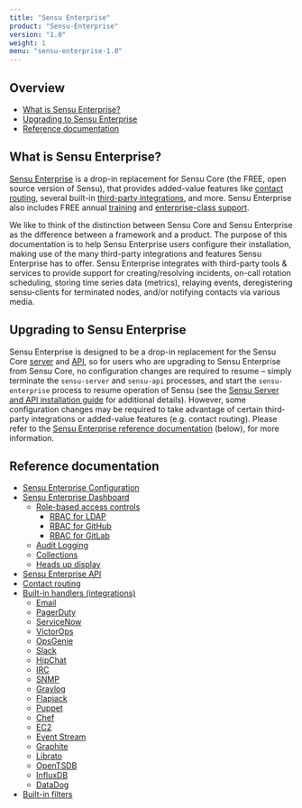 ```yaml
---
title: "Sensu Enterprise"
product: "Sensu-Enterprise"
version: "1.0"
weight: 1
menu: "sensu-enterprise-1.0"
---
```


## Overview

- [What is Sensu Enterprise?](#what-is-sensu-enterprise)
- [Upgrading to Sensu Enterprise](#upgrading-to-sensu-enterprise)
- [Reference documentation](#reference-documentation)

## What is Sensu Enterprise?

[Sensu Enterprise][1] is a drop-in replacement for Sensu Core (the FREE, open
source version of Sensu), that provides added-value features like [contact
routing][2], several built-in [third-party integrations][3], and more. Sensu
Enterprise also includes FREE annual [training][4] and [enterprise-class
support][5].

We like to think of the distinction between Sensu Core and Sensu Enterprise as
the difference between a framework and a product. The purpose of this
documentation is to help Sensu Enterprise users configure their installation,
making use of the many third-party integrations and features Sensu Enterprise
has to offer. Sensu Enterprise integrates with third-party tools & services to
provide support for creating/resolving incidents, on-call rotation scheduling,
storing time series data (metrics), relaying events, deregistering sensu-clients
for terminated nodes, and/or notifying contacts via various media.

## Upgrading to Sensu Enterprise

Sensu Enterprise is designed to be a drop-in replacement for the Sensu Core
[server][6] and [API][7], so for users who are upgrading to Sensu Enterprise
from Sensu Core, no configuration changes are required to resume – simply
terminate the `sensu-server` and `sensu-api` processes, and start the
`sensu-enterprise` process to resume  operation of Sensu (see the [Sensu Server
and API installation guide][8] for  additional details). However, some
configuration changes may be required to take  advantage of certain third-party
integrations or added-value features (e.g. contact routing). Please refer to the
[Sensu Enterprise reference documentation][9] (below), for more
information.

## Reference documentation

- [Sensu Enterprise Configuration](configuration.html)
- [Sensu Enterprise Dashboard](dashboard.html)
  - [Role-based access controls](rbac/overview.html)
    - [RBAC for LDAP](rbac/rbac-for-ldap.html)
    - [RBAC for GitHub](rbac/rbac-for-github.html)
    - [RBAC for GitLab](rbac/rbac-for-gitlab.html)
  - [Audit Logging](rbac/audit-logging.html)
  - [Collections](collections.html)
  - [Heads up display](hud.html)
- [Sensu Enterprise API](api.html)
- [Contact routing](contact-routing.html)
- [Built-in handlers (integrations)](built-in-handlers.html)
  - [Email](integrations/email.html)
  - [PagerDuty](integrations/pagerduty.html)
  - [ServiceNow](integrations/servicenow.html)
  - [VictorOps](integrations/victorops.html)
  - [OpsGenie](integrations/opsgenie.html)
  - [Slack](integrations/slack.html)
  - [HipChat](integrations/hipchat.html)
  - [IRC](integrations/irc.html)
  - [SNMP](integrations/snmp.html)
  - [Graylog](integrations/graylog.html)
  - [Flapjack](integrations/flapjack.html)
  - [Puppet](integrations/puppet.html)
  - [Chef](integrations/chef.html)
  - [EC2](integrations/ec2.html)
  - [Event Stream](integrations/event_stream.html)
  - [Graphite](integrations/graphite.html)
  - [Librato](integrations/librato.html)
  - [OpenTSDB](integrations/opentsdb.html)
  - [InfluxDB](integrations/influxdb.html)
  - [DataDog](integrations/datadog.html)
- [Built-in filters](built-in-filters.html)


[1]:  /enterprise
[2]:  contact-routing.html
[3]:  built-in-handlers.html
[4]:  /training
[5]:  /support
[6]:  ../reference/server.html
[7]:  ../api/overview.html
[8]:  ../installation/install-sensu-server-api.html#sensu-enterprise
[9]:  #reference-documentation
